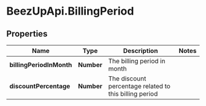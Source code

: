 # BeezUpApi.BillingPeriod

## Properties
Name | Type | Description | Notes
------------ | ------------- | ------------- | -------------
**billingPeriodInMonth** | **Number** | The billing period in month | 
**discountPercentage** | **Number** | The discount percentage related to this billing period | 


